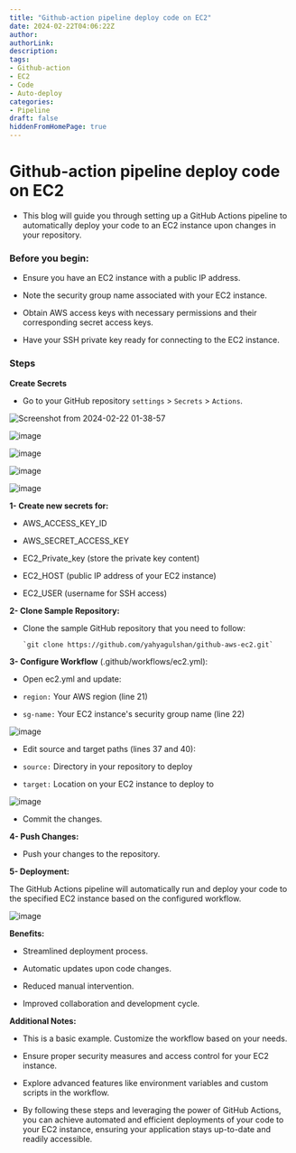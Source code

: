 ```yaml
---
title: "Github-action pipeline deploy code on EC2"
date: 2024-02-22T04:06:22Z
author:
authorLink:
description:
tags:
- Github-action
- EC2
- Code
- Auto-deploy
categories:
- Pipeline
draft: false
hiddenFromHomePage: true
---
```

# Github-action pipeline deploy code on EC2

* This blog will guide you through setting up a GitHub Actions pipeline to automatically deploy your code to an EC2 instance upon changes in your repository.

### Before you begin:

* Ensure you have an EC2 instance with a public IP address.

* Note the security group name associated with your EC2 instance.

* Obtain AWS access keys with necessary permissions and their corresponding secret access keys.

* Have your SSH private key ready for connecting to the EC2 instance.

### Steps

**Create Secrets**

* Go to your GitHub repository `settings` > `Secrets` > `Actions`.

![Screenshot from 2024-02-22 01-38-57](https://github.com/yahyagulshan/linuxnotes/assets/59036269/32d36363-9c51-4b53-b9d7-2d536a307c7f)



![image](https://github.com/yahyagulshan/linuxnotes/assets/59036269/07538e69-8031-4180-a124-ad3d0f4e1c40)



![image](https://github.com/yahyagulshan/linuxnotes/assets/59036269/210d416b-90ce-4a3a-ab6e-59f1076e50db)



![image](https://github.com/yahyagulshan/linuxnotes/assets/59036269/3bc23717-f512-4779-ab32-740087ac3250)



![image](https://github.com/yahyagulshan/linuxnotes/assets/59036269/4be5d963-6185-4d29-b27e-388bd444b9e6)

**1- Create new secrets for:**

* AWS_ACCESS_KEY_ID

* AWS_SECRET_ACCESS_KEY

* EC2_Private_key (store the private key content)

* EC2_HOST (public IP address of your EC2 instance)

* EC2_USER (username for SSH access)

**2- Clone Sample Repository:**

* Clone the sample GitHub repository that you need to follow:

      `git clone https://github.com/yahyagulshan/github-aws-ec2.git`

**3- Configure Workflow** (.github/workflows/ec2.yml):

* Open ec2.yml and update:

* `region:` Your AWS region (line 21)

* `sg-name:` Your EC2 instance's security group name (line 22)

![image](https://github.com/yahyagulshan/linuxnotes/assets/59036269/be93ab52-03d2-4ee0-82b0-4bd96961483b)

* Edit source and target paths (lines 37 and 40): 

* `source:` Directory in your repository to deploy

* `target:` Location on your EC2 instance to deploy to



![image](https://github.com/yahyagulshan/linuxnotes/assets/59036269/82113076-e0aa-4928-a0db-57323bcf03a2)

* Commit the changes.

**4- Push Changes:**

* Push your changes to the repository.

**5- Deployment:**

The GitHub Actions pipeline will automatically run and deploy your code to the specified EC2 instance based on the configured workflow.

![image](https://github.com/yahyagulshan/linuxnotes/assets/59036269/cce8361d-e95d-4c48-a9b4-fcd61ce46303)

**Benefits:**

* Streamlined deployment process.

* Automatic updates upon code changes.

* Reduced manual intervention.

* Improved collaboration and development cycle.

**Additional Notes:**

* This is a basic example. Customize the workflow based on your needs.

* Ensure proper security measures and access control for your EC2 instance.

* Explore advanced features like environment variables and custom scripts in the workflow.

* By following these steps and leveraging the power of GitHub Actions, you can achieve automated and efficient deployments of your code to your EC2 instance, ensuring your application stays up-to-date and readily accessible.

